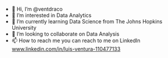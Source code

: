- 👋 Hi, I’m @ventdraco 
- 👀 I’m interested in Data Analytics
- 🌱 I’m currently learning Data Science from The Johns Hopkins University
- 💞️ I’m looking to collaborate on Data Analysis
- 📫 How to reach me you can reach to me on LinkedIn www.linkedin.com/in/luis-ventura-110477133

<!---
ventdraco/ventdraco is a ✨ special ✨ repository because its `README.md` (this file) appears on your GitHub profile.
You can click the Preview link to take a look at your changes.
--->
